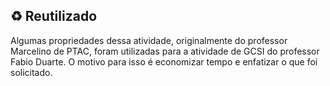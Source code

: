 ## ♻️ Reutilizado

Algumas propriedades dessa atividade, originalmente do professor Marcelino de PTAC, foram utilizadas para a atividade de GCSI do professor Fabio Duarte. O motivo para isso é economizar tempo e enfatizar o que foi solicitado.
